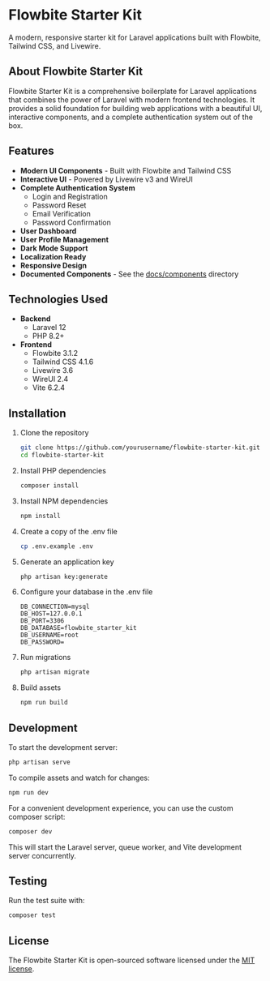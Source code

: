 # Flowbite Starter Kit

A modern, responsive starter kit for Laravel applications built with Flowbite, Tailwind CSS, and Livewire.

## About Flowbite Starter Kit

Flowbite Starter Kit is a comprehensive boilerplate for Laravel applications that combines the power of Laravel with modern frontend technologies. It provides a solid foundation for building web applications with a beautiful UI, interactive components, and a complete authentication system out of the box.

## Features

- **Modern UI Components** - Built with Flowbite and Tailwind CSS
- **Interactive UI** - Powered by Livewire v3 and WireUI
- **Complete Authentication System**
  - Login and Registration
  - Password Reset
  - Email Verification
  - Password Confirmation
- **User Dashboard**
- **User Profile Management**
- **Dark Mode Support**
- **Localization Ready**
- **Responsive Design**
- **Documented Components** - See the [docs/components](docs/components) directory

## Technologies Used

- **Backend**
  - Laravel 12
  - PHP 8.2+
- **Frontend**
  - Flowbite 3.1.2
  - Tailwind CSS 4.1.6
  - Livewire 3.6
  - WireUI 2.4
  - Vite 6.2.4

## Installation

1. Clone the repository
   ```bash
   git clone https://github.com/yourusername/flowbite-starter-kit.git
   cd flowbite-starter-kit
   ```

2. Install PHP dependencies
   ```bash
   composer install
   ```

3. Install NPM dependencies
   ```bash
   npm install
   ```

4. Create a copy of the .env file
   ```bash
   cp .env.example .env
   ```

5. Generate an application key
   ```bash
   php artisan key:generate
   ```

6. Configure your database in the .env file
   ```
   DB_CONNECTION=mysql
   DB_HOST=127.0.0.1
   DB_PORT=3306
   DB_DATABASE=flowbite_starter_kit
   DB_USERNAME=root
   DB_PASSWORD=
   ```

7. Run migrations
   ```bash
   php artisan migrate
   ```

8. Build assets
   ```bash
   npm run build
   ```

## Development

To start the development server:

```bash
php artisan serve
```

To compile assets and watch for changes:

```bash
npm run dev
```

For a convenient development experience, you can use the custom composer script:

```bash
composer dev
```

This will start the Laravel server, queue worker, and Vite development server concurrently.

## Testing

Run the test suite with:

```bash
composer test
```

## License

The Flowbite Starter Kit is open-sourced software licensed under the [MIT license](https://opensource.org/licenses/MIT).
